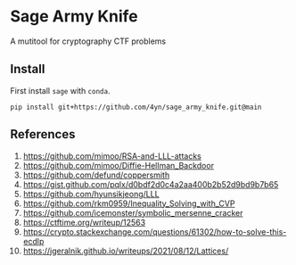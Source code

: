 # Sage Army Knife

A mutitool for cryptography CTF problems

## Install

First install `sage` with `conda`.

```
pip install git+https://github.com/4yn/sage_army_knife.git@main
```

## References

1. https://github.com/mimoo/RSA-and-LLL-attacks
1. https://github.com/mimoo/Diffie-Hellman_Backdoor
1. https://github.com/defund/coppersmith
1. https://gist.github.com/pqlx/d0bdf2d0c4a2aa400b2b52d9bd9b7b65
1. https://github.com/hyunsikjeong/LLL
1. https://github.com/rkm0959/Inequality_Solving_with_CVP
1. https://github.com/icemonster/symbolic_mersenne_cracker
1. https://ctftime.org/writeup/12563
1. https://crypto.stackexchange.com/questions/61302/how-to-solve-this-ecdlp
1. https://jgeralnik.github.io/writeups/2021/08/12/Lattices/

